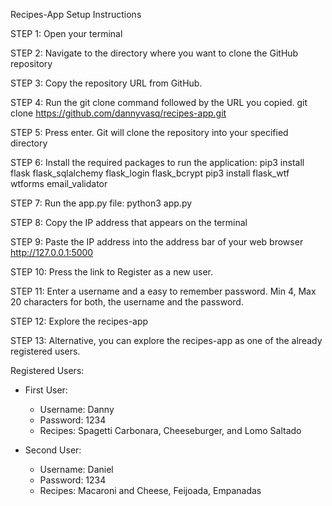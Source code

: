 Recipes-App Setup Instructions

STEP 1: Open your terminal

STEP 2: Navigate to the directory where you want to clone the GitHub repository 

STEP 3: Copy the repository URL from GitHub. 

STEP 4: Run the git clone command followed by the URL you copied. 
        git clone https://github.com/dannyvasq/recipes-app.git

STEP 5: Press enter. Git will clone the repository into your specified directory

STEP 6: Install the required packages to run the application:
        pip3 install flask flask_sqlalchemy flask_login flask_bcrypt 
        pip3 install flask_wtf wtforms email_validator

STEP 7: Run the app.py file:
        python3 app.py

STEP 8: Copy the IP address that appears on the terminal

STEP 9: Paste the IP address into the address bar of your web browser
        http://127.0.0.1:5000

STEP 10: Press the link to Register as a new user.

STEP 11: Enter a username and a easy to remember password. 
         Min 4, Max 20 characters for both, the username and the password. 

STEP 12: Explore the recipes-app

STEP 13: Alternative, you can explore the recipes-app as one of the already 
         registered users.  

Registered Users:

  - First User:
    - Username: Danny
    - Password: 1234
    - Recipes: Spagetti Carbonara, Cheeseburger, and Lomo Saltado

  - Second User:
    - Username: Daniel
    - Password: 1234
    - Recipes: Macaroni and Cheese, Feijoada, Empanadas

